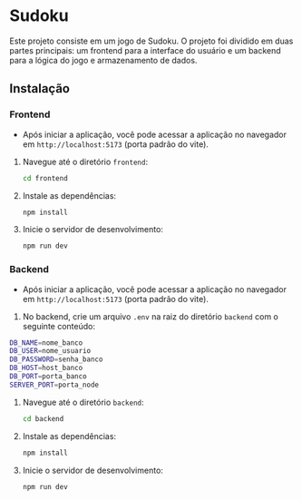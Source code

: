 # Sudoku

Este projeto consiste em um jogo de Sudoku. O projeto foi dividido em duas partes principais: um frontend para a interface do usuário e um backend para a lógica do jogo e armazenamento de dados.

## Instalação

### Frontend

- Após iniciar a aplicação, você pode acessar a aplicação no navegador em `http://localhost:5173` (porta padrão do vite).

1. Navegue até o diretório `frontend`:
    ```sh
    cd frontend
    ```

2. Instale as dependências:
    ```sh
    npm install
    ```

3. Inicie o servidor de desenvolvimento:
    ```sh
    npm run dev
    ```

### Backend

- Após iniciar a aplicação, você pode acessar a aplicação no navegador em `http://localhost:5173` (porta padrão do vite).

1. No backend, crie um arquivo `.env` na raiz do diretório `backend` com o seguinte conteúdo:
  ```sh
  DB_NAME=nome_banco
  DB_USER=nome_usuario
  DB_PASSWORD=senha_banco
  DB_HOST=host_banco
  DB_PORT=porta_banco
  SERVER_PORT=porta_node
  ```
1. Navegue até o diretório `backend`:
    ```sh
    cd backend
    ```

2. Instale as dependências:
    ```sh
    npm install
    ```

3. Inicie o servidor de desenvolvimento:
    ```sh
    npm run dev
    ```